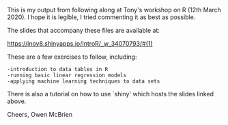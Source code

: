 This is my output from following along at Tony's workshop on R (12th March 2020).
I hope it is legible, I tried commenting it as best as possible.

The slides that accompany these files are available at:

https://inov8.shinyapps.io/IntroR/_w_34070793/#(1)

These are a few exercises to follow, including:

	-introduction to data tables in R
	-running basic linear regression models
	-applying machine learning techniques to data sets

There is also a tutorial on how to use `shiny' which hosts the slides linked above.

Cheers,
Owen McBrien
